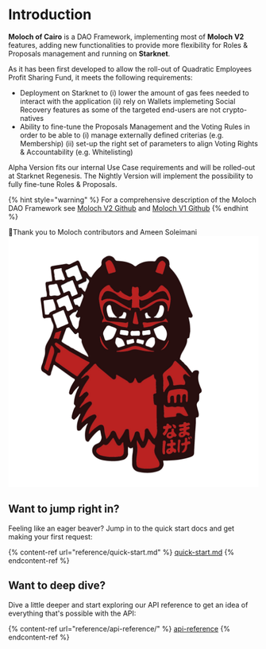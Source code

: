 # Introduction

**Moloch of Cairo** is a DAO Framework, implementing most of **Moloch V2** features, adding new functionalities to provide more flexibility for Roles & Proposals management and running on **Starknet**.

As it has been first developed to allow the roll-out of Quadratic Employees Profit Sharing Fund, it meets the following requirements:

* Deployment on Starknet to (i) lower the amount of gas fees needed to interact with the application (ii) rely on Wallets implemeting Social Recovery features as some of the targeted end-users are not crypto-natives
* Ability to fine-tune the Proposals Management and the Voting Rules in order to be able to (i) manage externally defined criterias (e.g. Membership) (ii) set-up the right set of parameters to align Voting Rights & Accountability (e.g. Whitelisting)

Alpha Version fits our internal Use Case requirements and will be rolled-out at Starknet Regenesis. The Nightly Version will implement the possibility to fully fine-tune Roles & Proposals.

{% hint style="warning" %}
For a comprehensive description of the Moloch DAO Framework see [Moloch V2 Github](https://github.com/MolochVentures/moloch) and [Moloch V1 Github](https://github.com/MolochVentures/moloch/tree/minimal-revenue/v1\_contracts)
{% endhint %}

:tada:Thank you to Moloch contributors and Ameen Soleimani <img src=".gitbook/assets/moloch1.jpg" alt="" data-size="line">

## Want to jump right in?

Feeling like an eager beaver? Jump in to the quick start docs and get making your first request:

{% content-ref url="reference/quick-start.md" %}
[quick-start.md](reference/quick-start.md)
{% endcontent-ref %}

## Want to deep dive?

Dive a little deeper and start exploring our API reference to get an idea of everything that's possible with the API:

{% content-ref url="reference/api-reference/" %}
[api-reference](reference/api-reference/)
{% endcontent-ref %}
